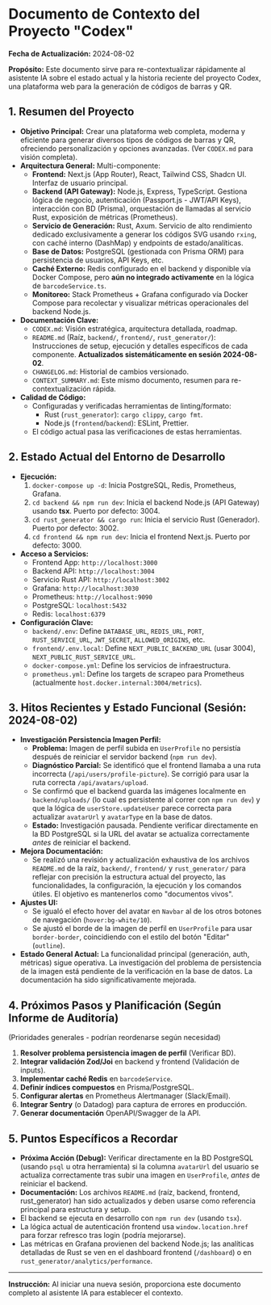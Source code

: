 # Documento de Contexto del Proyecto "Codex"

**Fecha de Actualización:** 2024-08-02

**Propósito:** Este documento sirve para re-contextualizar rápidamente al asistente IA sobre el estado actual y la historia reciente del proyecto Codex, una plataforma web para la generación de códigos de barras y QR.

## 1. Resumen del Proyecto

*   **Objetivo Principal:** Crear una plataforma web completa, moderna y eficiente para generar diversos tipos de códigos de barras y QR, ofreciendo personalización y opciones avanzadas. (Ver `CODEX.md` para visión completa).
*   **Arquitectura General:** Multi-componente:
    *   **Frontend:** Next.js (App Router), React, Tailwind CSS, Shadcn UI. Interfaz de usuario principal.
    *   **Backend (API Gateway):** Node.js, Express, TypeScript. Gestiona lógica de negocio, autenticación (Passport.js - JWT/API Keys), interacción con BD (Prisma), orquestación de llamadas al servicio Rust, exposición de métricas (Prometheus).
    *   **Servicio de Generación:** Rust, Axum. Servicio de alto rendimiento dedicado exclusivamente a generar los códigos SVG usando `rxing`, con caché interno (DashMap) y endpoints de estado/analíticas.
    *   **Base de Datos:** PostgreSQL (gestionada con Prisma ORM) para persistencia de usuarios, API Keys, etc.
    *   **Caché Externo:** Redis configurado en el backend y disponible vía Docker Compose, pero **aún no integrado activamente** en la lógica de `barcodeService.ts`.
    *   **Monitoreo:** Stack Prometheus + Grafana configurado vía Docker Compose para recolectar y visualizar métricas operacionales del backend Node.js.
*   **Documentación Clave:**
    *   `CODEX.md`: Visión estratégica, arquitectura detallada, roadmap.
    *   `README.md` (Raíz, `backend/`, `frontend/`, `rust_generator/`): Instrucciones de setup, ejecución y detalles específicos de cada componente. **Actualizados sistemáticamente en sesión 2024-08-02**.
    *   `CHANGELOG.md`: Historial de cambios versionado.
    *   `CONTEXT_SUMMARY.md`: Este mismo documento, resumen para re-contextualización rápida.
*   **Calidad de Código:**
    *   Configuradas y verificadas herramientas de linting/formato:
        *   Rust (`rust_generator`): `cargo clippy`, `cargo fmt`.
        *   Node.js (`frontend`/`backend`): ESLint, Prettier.
    *   El código actual pasa las verificaciones de estas herramientas.

## 2. Estado Actual del Entorno de Desarrollo

*   **Ejecución:**
    1.  `docker-compose up -d`: Inicia PostgreSQL, Redis, Prometheus, Grafana.
    2.  `cd backend && npm run dev`: Inicia el backend Node.js (API Gateway) usando **tsx**. Puerto por defecto: 3004.
    3.  `cd rust_generator && cargo run`: Inicia el servicio Rust (Generador). Puerto por defecto: 3002.
    4.  `cd frontend && npm run dev`: Inicia el frontend Next.js. Puerto por defecto: 3000.
*   **Acceso a Servicios:**
    *   Frontend App: `http://localhost:3000`
    *   Backend API: `http://localhost:3004`
    *   Servicio Rust API: `http://localhost:3002`
    *   Grafana: `http://localhost:3030`
    *   Prometheus: `http://localhost:9090`
    *   PostgreSQL: `localhost:5432`
    *   Redis: `localhost:6379`
*   **Configuración Clave:**
    *   `backend/.env`: Define `DATABASE_URL`, `REDIS_URL`, `PORT`, `RUST_SERVICE_URL`, `JWT_SECRET`, `ALLOWED_ORIGINS`, etc.
    *   `frontend/.env.local`: Define `NEXT_PUBLIC_BACKEND_URL` (usar 3004), `NEXT_PUBLIC_RUST_SERVICE_URL`.
    *   `docker-compose.yml`: Define los servicios de infraestructura.
    *   `prometheus.yml`: Define los targets de scrapeo para Prometheus (actualmente `host.docker.internal:3004/metrics`).

## 3. Hitos Recientes y Estado Funcional (Sesión: 2024-08-02)

*   **Investigación Persistencia Imagen Perfil:**
    *   **Problema:** Imagen de perfil subida en `UserProfile` no persistía después de reiniciar el servidor backend (`npm run dev`).
    *   **Diagnóstico Parcial:** Se identificó que el frontend llamaba a una ruta incorrecta (`/api/users/profile-picture`). Se corrigió para usar la ruta correcta `/api/avatars/upload`.
    *   Se confirmó que el backend guarda las imágenes localmente en `backend/uploads/` (lo cual es persistente al correr con `npm run dev`) y que la lógica de `userStore.updateUser` parece correcta para actualizar `avatarUrl` y `avatarType` en la base de datos.
    *   **Estado:** Investigación pausada. Pendiente verificar directamente en la BD PostgreSQL si la URL del avatar se actualiza correctamente *antes* de reiniciar el backend.
*   **Mejora Documentación:**
    *   Se realizó una revisión y actualización exhaustiva de los archivos `README.md` de la raíz, `backend/`, `frontend/` y `rust_generator/` para reflejar con precisión la estructura actual del proyecto, las funcionalidades, la configuración, la ejecución y los comandos útiles. El objetivo es mantenerlos como "documentos vivos".
*   **Ajustes UI:**
    *   Se igualó el efecto hover del avatar en `Navbar` al de los otros botones de navegación (`hover:bg-white/10`).
    *   Se ajustó el borde de la imagen de perfil en `UserProfile` para usar `border-border`, coincidiendo con el estilo del botón "Editar" (`outline`).
*   **Estado General Actual:** La funcionalidad principal (generación, auth, métricas) sigue operativa. La investigación del problema de persistencia de la imagen está pendiente de la verificación en la base de datos. La documentación ha sido significativamente mejorada.

## 4. Próximos Pasos y Planificación (Según Informe de Auditoría)

(Prioridades generales - podrían reordenarse según necesidad)
1.  **Resolver problema persistencia imagen de perfil** (Verificar BD).
2.  **Integrar validación Zod/Joi** en backend y frontend (Validación de inputs).
3.  **Implementar caché Redis** en `barcodeService`.
4.  **Definir índices compuestos** en Prisma/PostgreSQL.
5.  **Configurar alertas** en Prometheus Alertmanager (Slack/Email).
6.  **Integrar Sentry** (o Datadog) para captura de errores en producción.
7.  **Generar documentación** OpenAPI/Swagger de la API.

## 5. Puntos Específicos a Recordar

*   **Próxima Acción (Debug):** Verificar directamente en la BD PostgreSQL (usando `psql` u otra herramienta) si la columna `avatarUrl` del usuario se actualiza correctamente tras subir una imagen en `UserProfile`, *antes* de reiniciar el backend.
*   **Documentación:** Los archivos `README.md` (raíz, backend, frontend, rust_generator) han sido actualizados y deben usarse como referencia principal para estructura y setup.
*   El backend se ejecuta en desarrollo con `npm run dev` (usando `tsx`).
*   La lógica actual de autenticación frontend usa `window.location.href` para forzar refresco tras login (podría mejorarse).
*   Las métricas en Grafana provienen del backend Node.js; las analíticas detalladas de Rust se ven en el dashboard frontend (`/dashboard`) o en `rust_generator/analytics/performance`.

---

**Instrucción:** Al iniciar una nueva sesión, proporciona este documento completo al asistente IA para establecer el contexto. 